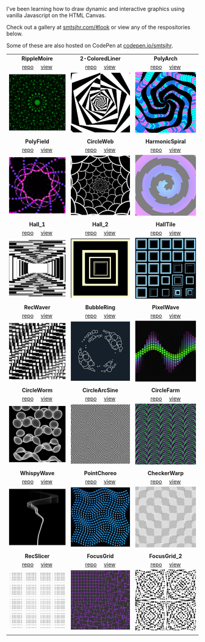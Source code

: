 I've been learning how to draw dynamic and interactive graphics using vanilla Javascript on the HTML Canvas. 

Check out a gallery at [smtsjhr.com/#look](https://smtsjhr.com/#look) or view any of the respositories below.

Some of these are also hosted on CodePen at [codepen.io/smtsjhr](https://codepen.io/smtsjhr).


|  |  |  |  
|:-:|:-:|:-:|
| **RippleMoire** | **2-ColoredLiner** | **PolyArch** |
| [repo](https://github.com/smtsjhr/RippleMoire) &nbsp;&nbsp;&nbsp; [view](https://smtsjhr.com/RippleMoire) | [repo](https://github.com/smtsjhr/2-ColoredLiner) &nbsp;&nbsp;&nbsp; [view](https://smtsjhr.com/2-ColoredLiner)  | [repo](https://github.com/smtsjhr/PolyArch) &nbsp;&nbsp;&nbsp; [view](https://smtsjhr.com/PolyArch)  |   
|![image](https://github.com/smtsjhr/smtsjhr.github.io/blob/master/GalleryThumbs/RippleMoire_thumb.png)  | ![image](https://github.com/smtsjhr/smtsjhr.github.io/blob/master/GalleryThumbs/2-ColoredLiner_thumb.png)  |  ![image](https://github.com/smtsjhr/smtsjhr.github.io/blob/master/GalleryThumbs/PolyArch_thumb.png)  |  
|   |   |   | 
| **PolyField** | **CircleWeb** | **HarmonicSpiral** |
| [repo](https://github.com/smtsjhr/PolyField) &nbsp;&nbsp;&nbsp; [view](https://smtsjhr.com/PolyField) | [repo](https://github.com/smtsjhr/CircleWeb) &nbsp;&nbsp;&nbsp; [view](https://smtsjhr.com/CircleWeb)  | [repo](https://github.com/smtsjhr/RHarmonicSpiral) &nbsp;&nbsp;&nbsp; [view](https://smtsjhr.com/HarmonicSpiral)  |   
|![image](https://github.com/smtsjhr/smtsjhr.github.io/blob/master/GalleryThumbs/PolyField_thumb.png)  | ![image](https://github.com/smtsjhr/smtsjhr.github.io/blob/master/GalleryThumbs/CircleWeb_thumb.png)  |  ![image](https://github.com/smtsjhr/smtsjhr.github.io/blob/master/GalleryThumbs/HarmonicSpiral_thumb.png)  | 
|   |   |   | 
| **Hall_1** | **Hall_2** | **HallTile** |
| [repo](https://github.com/smtsjhr/Hall_1) &nbsp;&nbsp;&nbsp; [view](https://smtsjhr.com/Hall_1) | [repo](https://github.com/smtsjhr/Hall_2) &nbsp;&nbsp;&nbsp; [view](https://smtsjhr.com/Hall_2)  | [repo](https://github.com/smtsjhr/HallTile) &nbsp;&nbsp;&nbsp; [view](https://smtsjhr.com/HallTile)  |   
|![image](https://github.com/smtsjhr/smtsjhr.github.io/blob/master/GalleryThumbs/Hall_1_thumb.png)  | ![image](https://github.com/smtsjhr/smtsjhr.github.io/blob/master/GalleryThumbs/Hall_2_thumb.png)  |  ![image](https://github.com/smtsjhr/smtsjhr.github.io/blob/master/GalleryThumbs/HallTile_thumb.png)  |  
|   |   |   | 
| **RecWaver** | **BubbleRing** | **PixelWave** |
| [repo](https://github.com/smtsjhr/RecWaver) &nbsp;&nbsp;&nbsp; [view](https://smtsjhr.com/RecWaver) | [repo](https://github.com/smtsjhr/BubbleRing) &nbsp;&nbsp;&nbsp; [view](https://smtsjhr.com/BubbleRing)  | [repo](https://github.com/smtsjhr/PixelWave) &nbsp;&nbsp;&nbsp; [view](https://smtsjhr.com/PixelWave)  |   
|![image](https://github.com/smtsjhr/smtsjhr.github.io/blob/master/GalleryThumbs/RecWaver_thumb.png)  | ![image](https://github.com/smtsjhr/smtsjhr.github.io/blob/master/GalleryThumbs/BubbleRing_thumb.png)  |  ![image](https://github.com/smtsjhr/smtsjhr.github.io/blob/master/GalleryThumbs/PixelWave_thumb.png)  |  
|   |   |   |
| **CircleWorm** | **CircleArcSine** | **CircleFarm** |
| [repo](https://github.com/smtsjhr/CircleWorm) &nbsp;&nbsp;&nbsp; [view](https://smtsjhr.com/CircleWorm) | [repo](https://github.com/smtsjhr/CircleArcSine) &nbsp;&nbsp;&nbsp; [view](https://smtsjhr.com/CircleArcSine)  | [repo](https://github.com/smtsjhr/CircleFarm) &nbsp;&nbsp;&nbsp; [view](https://smtsjhr.com/CircleFarm)  |   
|![image](https://github.com/smtsjhr/smtsjhr.github.io/blob/master/GalleryThumbs/CircleWorm_thumb.png)  | ![image](https://github.com/smtsjhr/smtsjhr.github.io/blob/master/GalleryThumbs/CircleArcSine_thumb.png)  |  ![image](https://github.com/smtsjhr/smtsjhr.github.io/blob/master/GalleryThumbs/CircleFarm_thumb.png)  |  
|   |   |   |
| **WhispyWave** | **PointChoreo** | **CheckerWarp** |
| [repo](https://github.com/smtsjhr/WhispyWave) &nbsp;&nbsp;&nbsp; [view](https://smtsjhr.com/WhispyWave) | [repo](https://github.com/smtsjhr/PointChoreo) &nbsp;&nbsp;&nbsp; [view](https://smtsjhr.com/PointChoreo)  | [repo](https://github.com/smtsjhr/CheckerWarp) &nbsp;&nbsp;&nbsp; [view](https://smtsjhr.com/CheckerWarp)  |   
|![image](https://github.com/smtsjhr/smtsjhr.github.io/blob/master/GalleryThumbs/WhispyWave_thumb.png)  | ![image](https://github.com/smtsjhr/smtsjhr.github.io/blob/master/GalleryThumbs/PointChoreo_thumb.png)  |  ![image](https://github.com/smtsjhr/smtsjhr.github.io/blob/master/GalleryThumbs/CheckerWarp_thumb.png)  |  
|   |   |   |
| **RecSlicer** | **FocusGrid** | **FocusGrid_2** |
| [repo](https://github.com/smtsjhr/RecSlicer) &nbsp;&nbsp;&nbsp; [view](https://smtsjhr.com/RecSlicer) | [repo](https://github.com/smtsjhr/FocusGrid) &nbsp;&nbsp;&nbsp; [view](https://smtsjhr.com/FocusGrid)  | [repo](https://github.com/smtsjhr/FocusGrid_2) &nbsp;&nbsp;&nbsp; [view](https://smtsjhr.com/FocusGrid_2)  |   
|![image](https://github.com/smtsjhr/smtsjhr.github.io/blob/master/GalleryThumbs/RecSlicer_thumb.png)  | ![image](https://github.com/smtsjhr/smtsjhr.github.io/blob/master/GalleryThumbs/FocusGrid_thumb.png)  |  ![image](https://github.com/smtsjhr/smtsjhr.github.io/blob/master/GalleryThumbs/FocusGrid_2_thumb.png)  |  
|   |   |   | 
